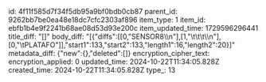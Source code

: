 id: 4f11f585d7f34f5db95a9bf0bdb0cb87
parent_id: 9262bb7be0ea48e18dc7cfc2303af896
item_type: 1
item_id: ebfb1b4e9f2241b68ae08d53d93e200c
item_updated_time: 1729596296441
title_diff: "[]"
body_diff: "[{\"diffs\":[[0,\"SENSOR8\\\n\"],[1,\"\\t\\t\\t\\\n\"],[0,\"\\tPLATAFO\"]],\"start1\":133,\"start2\":133,\"length1\":16,\"length2\":20}]"
metadata_diff: {"new":{},"deleted":[]}
encryption_cipher_text: 
encryption_applied: 0
updated_time: 2024-10-22T11:34:05.828Z
created_time: 2024-10-22T11:34:05.828Z
type_: 13